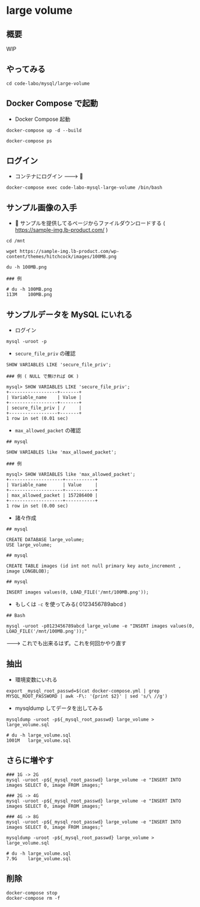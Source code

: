# large volume

## 概要

WIP

## やってみる

```
cd code-labo/mysql/large-volume
```

## Docker Compose で起動

+ Docker Compose 起動

```
docker-compose up -d --build
```
```
docker-compose ps
```


## ログイン

+ コンテナにログイン ---> :whale: 

```
docker-compose exec code-labo-mysql-large-volume /bin/bash
```

## サンプル画像の入手


+ :whale: サンプルを提供してるページからファイルダウンロードする ( https://sample-img.lb-product.com/ )

```
cd /mnt

wget https://sample-img.lb-product.com/wp-content/themes/hitchcock/images/100MB.png
```

```
du -h 100MB.png
```
```
### 例

# du -h 100MB.png
113M    100MB.png
```

## サンプルデータを MySQL にいれる

+ ログイン

```
mysql -uroot -p
```

+ `secure_file_priv` の確認

```
SHOW VARIABLES LIKE 'secure_file_priv';
```
```
### 例 ( NULL で無ければ OK )

mysql> SHOW VARIABLES LIKE 'secure_file_priv';
+------------------+-------+
| Variable_name    | Value |
+------------------+-------+
| secure_file_priv | /     |
+------------------+-------+
1 row in set (0.01 sec)

```

+ `max_allowed_packet` の確認

```
## mysql

SHOW VARIABLES like 'max_allowed_packet';
```
```
### 例

mysql> SHOW VARIABLES like 'max_allowed_packet';
+--------------------+-----------+
| Variable_name      | Value     |
+--------------------+-----------+
| max_allowed_packet | 157286400 |
+--------------------+-----------+
1 row in set (0.00 sec)

```

+ 諸々作成

```
## mysql

CREATE DATABASE large_volume;
USE large_volume;
```

```
## mysql

CREATE TABLE images (id int not null primary key auto_increment , image LONGBLOB);
```

```
## mysql

INSERT images values(0, LOAD_FILE('/mnt/100MB.png'));
```

+ もしくは `-c` を使ってみる( 0123456789abcd )

```
## Bash

mysql -uroot -p0123456789abcd large_volume -e "INSERT images values(0, LOAD_FILE('/mnt/100MB.png'));"
```

---> これでも出来るはず。これを何回かやり直す

## 抽出

+ 環境変数にいれる

```
export _mysql_root_passwd=$(cat docker-compose.yml | grep MYSQL_ROOT_PASSWORD | awk -F\: '{print $2}' | sed 's/\ //g')
```

+ mysqldump してデータを出してみる

```
mysqldump -uroot -p${_mysql_root_passwd} large_volume > large_volume.sql
```
```
# du -h large_volume.sql 
1001M   large_volume.sql
```

## さらに増やす

```
### 1G -> 2G
mysql -uroot -p${_mysql_root_passwd} large_volume -e "INSERT INTO images SELECT 0, image FROM images;"

### 2G -> 4G
mysql -uroot -p${_mysql_root_passwd} large_volume -e "INSERT INTO images SELECT 0, image FROM images;"

### 4G -> 8G
mysql -uroot -p${_mysql_root_passwd} large_volume -e "INSERT INTO images SELECT 0, image FROM images;"
```

```
mysqldump -uroot -p${_mysql_root_passwd} large_volume > large_volume.sql
```
```
# du -h large_volume.sql 
7.9G    large_volume.sql
```

## 削除

```
docker-compose stop
docker-compose rm -f
```